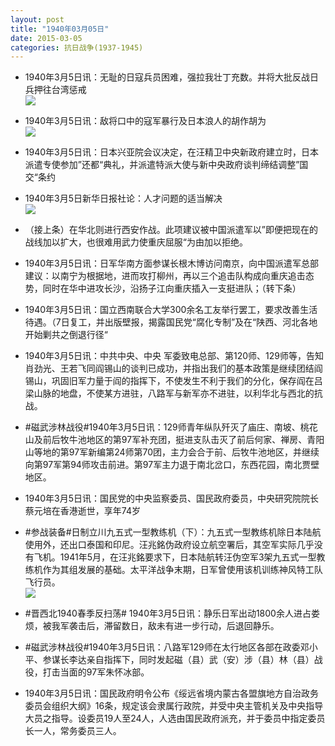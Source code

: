 ```yaml
---
layout: post
title: "1940年03月05日"
date: 2015-03-05
categories: 抗日战争(1937-1945)
---
```


<meta name="referrer" content="no-referrer" />

- 1940年3月5日讯：无耻的日寇兵员困难，强拉我壮丁充数。并将大批反战日兵押往台湾惩戒 <br/><img src="https://ww2.sinaimg.cn/large/aca367d8jw1epv9a98qg9j20bw0bdq46.jpg" />

- 1940年3月5日讯：敌将口中的寇军暴行及日本浪人的胡作胡为 <br/><img src="https://ww4.sinaimg.cn/large/aca367d8jw1epv7k4o89pj20g11dswrq.jpg" />

- 1940年3月5日讯：日本兴亚院会议决定，在汪精卫中央新政府建立时，日本派遣专使参加”还都“典礼，并派遣特派大使与新中央政府谈判缔结调整”国交“条约 

- 1940年3月5日新华日报社论：人才问题的适当解决 <br/><img src="https://ww3.sinaimg.cn/large/aca367d8jw1epv5twfp7gj21190g2jwo.jpg" />

- （接上条）在华北则进行西安作战。此项建议被中国派遣军以”即便把现在的战线加以扩大，也很难用武力使重庆屈服“为由加以拒绝。 

- 1940年3月5日讯：日军华南方面参谋长根木博访问南京，向中国派遣军总部建议：以南宁为根据地，进而攻打柳州，再以三个追击队构成向重庆追击态势，同时在华中进攻长沙，沿扬子江向重庆插入一支挺进队；（转下条） 

- 1940年3月5日讯：国立西南联合大学300余名工友举行罢工，要求改善生活待遇。（7日复工，并出版壁报，揭露国民党“腐化专制”及在“陕西、河北各地开始剿共之倒退行径“ 

- 1940年3月5日讯：中共中央、中央 军委致电总部、第120师、129师等，告知肖劲光、王若飞同阎锡山的谈判已成功，并指出我们的基本政策是继续团结阎锡山，巩固旧军力量于阎的指挥下，不使发生不利于我们的分化，保存阎在吕梁山脉的地盘，不使某方进驻，八路军与新军亦不进驻，以利华北与西北的抗战。 

- #磁武涉林战役#1940年3月5日讯：129师青年纵队歼灭了庙庄、南坡、桃花山及前后牧牛池地区的第97军补充团，挺进支队击灭了前后何家、禅房、青阳山等地的第97军新编第24师第70团，主力会合于前、后牧牛池地区，并继续向第97军第94师攻击前进。第97军主力退于南北岔口，东西花园，南北贾壁地区。 

- 1940年3月5日讯：国民党的中央监察委员、国民政府委员，中央研究院院长蔡元培在香港逝世，享年74岁 

- #参战装备#日制立川九五式一型教练机（下）：九五式一型教练机除日本陆航使用外，还出口泰国和印尼。汪兆銘伪政府设立航空署后，其空军实际几乎没有飞机。1941年5月，在汪兆銘要求下，日本陆航转汪伪空军3架九五式一型教练机作为其组发展的基础。太平洋战争末期，日军曾使用该机训练神风特工队飞行员。 <br/><img src="https://ww3.sinaimg.cn/large/aca367d8jw1epumhwj1a5j207x0qcwhd.jpg" />

- #晋西北1940春季反扫荡# 1940年3月5日讯：静乐日军出动1800余人进占娄烦，被我军袭击后，滞留数日，敌未有进一步行动，后退回静乐。 

- #磁武涉林战役#1940年3月5日讯：八路军129师在太行地区各部在政委邓小平、参谋长李达亲自指挥下，同时发起磁（县）武（安）涉（县）林（县）战役，打击当面的97军朱怀冰部。 

- 1940年3月5日讯：国民政府明令公布《绥远省境内蒙古各盟旗地方自治政务委员会组织大纲》16条，规定该会隶属行政院，并受中央主管机关及中央指导大员之指导。设委员19人至24人，人选由国民政府派充，并于委员中指定委员长一人，常务委员三人。 

